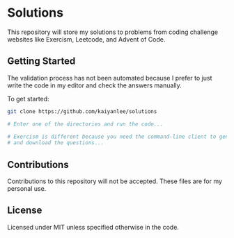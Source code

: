 # Solutions

This repository will store my solutions to problems from coding challenge websites like Exercism, Leetcode, and Advent of Code.

## Getting Started

The validation process has not been automated because I prefer to just write the code in my editor and check the answers manually.

To get started:

```sh
git clone https://github.com/kaiyanlee/solutions

# Enter one of the directories and run the code...

# Exercism is different because you need the command-line client to generate test files
# and download the questions...
```

## Contributions

Contributions to this repository will not be accepted. These files are for my personal use.

## License

Licensed under MIT unless specified otherwise in the code.
